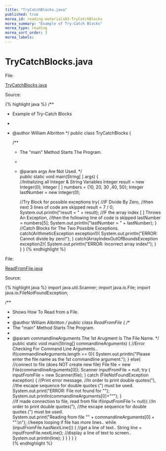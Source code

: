 ```yaml
---
title: "TryCatchBlocks.java"
published: true
morea_id: reading-materials03-TryCatchBlocks
morea_summary: "Example of Try-Catch Blocks"
morea_type: reading
morea_sort_order: 3
morea_labels:
---
```


# TryCatchBlocks.java

File:

[TryCatchBlocks.java](../examples/TryCatchBlocks.java)

Source: 

{% highlight java %}
/**
 * Example of Try-Catch Blocks 
 *
 * @author William Albritton 
 */
public class TryCatchBlocks { 

   /**
    * The "main" Method Starts The Program.
    *
    * @param args Are Not Used.
    */	
   public static void main(String[ ] args) {  
      //Initializing all Integer & String Variables
      Integer result = new Integer(0);
      Integer [ ] numbers = {10, 20, 30 ,40, 50};
      Integer lastNumber = new Integer(0);
         
      //Try Block for possible exceptions
      try{
         //IF Divide By Zero,
         //then next 3 lines of code are skipped
         result = 7 / 0;
         System.out.println("result = " + result);
         //IF the array index [ ] Throws An Exception,
         //then the following line of code is skipped
         lastNumber = numbers[5];
         System.out.println("lastNumber = " + lastNumber);
      }
      //Catch Blocks for The Two Possible Exceptions.
      catch(ArithmeticException exception1){
         System.out.println("ERROR: Cannot divide by zero!");
      }
      catch(ArrayIndexOutOfBoundsException exception2){
         System.out.println("ERROR: Incorrect array index!");
      }     	    					
   }
}
{% endhighlight %}

File:

[ReadFromFile.java](../examples/ReadFromFile.java)

Source: 

{% highlight java %}
import java.util.Scanner;
import java.io.File;
import java.io.FileNotFoundException;

/** 
 *  Shows How To Read from a File.
 *
 *  @author William Albritton 
 */
public class ReadFromFile {
/**
 * The "main" Method Starts The Program.
 *
 * @param commandlineArguments The 1st Arugment Is The File Name. 
 */  
   public static void main(String[] commandlineArguments) {
      //Error Checking For Command Line Arguments..
      if(commandlineArguments.length == 0){
         System.out.println("Please enter the file name as the 1st commandline argument.");
      }
      else{
         //connect to file (does NOT create new file)
         File file = new File(commandlineArguments[0]);
         Scanner inputFromFile = null;
         try {
            inputFromFile = new Scanner(file);
         } 
         catch (FileNotFoundException exception) {
            //Print error message.
            //In order to print double quotes("), 
            //the escape sequence for double quotes (\") must be used.
            System.out.print("ERROR: File not found for \"");
            System.out.println(commandlineArguments[0]+"\"");
         }        
         //if made connection to file, read from file
         if(inputFromFile != null){
            //In order to print double quotes("), 
            //the escape sequence for double quotes (\") must be used.				
            System.out.print("Reading from file \"" + commandlineArguments[0] + "\":\n");
            //keeps looping if file has more lines..
            while (inputFromFile.hasNextLine()) {
               //get a line of text..
               String line = inputFromFile.nextLine();
               //display a line of text to screen..
               System.out.println(line);
            }
         }
      }
   }
}	
{% endhighlight %}






